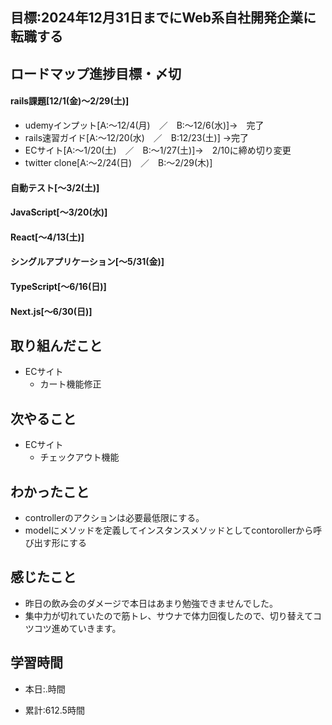 ## 目標:2024年12月31日までにWeb系自社開発企業に転職する

## ロードマップ進捗目標・〆切
#### rails課題[12/1(金)～2/29(土)]
* udemyインプット[A:～12/4(月)　／　B:～12/6(水)]→　完了
* rails速習ガイド[A:～12/20(水)　／　B:12/23(土)]
→完了
* ECサイト[A:～1/20(土)　／　B:～1/27(土)]→　2/10に締め切り変更
* twitter clone[A:～2/24(日)　／　B:～2/29(木)]

#### 自動テスト[～3/2(土)]
#### JavaScript[～3/20(水)]
#### React[～4/13(土)]
#### シングルアプリケーション[～5/31(金)]
#### TypeScript[～6/16(日)]
#### Next.js[～6/30(日)]


## 取り組んだこと
- ECサイト
  - カート機能修正


## 次やること
- ECサイト
  - チェックアウト機能
  
## わかったこと
* controllerのアクションは必要最低限にする。
* modelにメソッドを定義してインスタンスメソッドとしてcontorollerから呼び出す形にする

 
## 感じたこと
* 昨日の飲み会のダメージで本日はあまり勉強できませんでした。
* 集中力が切れていたので筋トレ、サウナで体力回復したので、切り替えてコツコツ進めていきます。
  
## 学習時間
- 本日:.時間

- 累計:612.5時間
  
